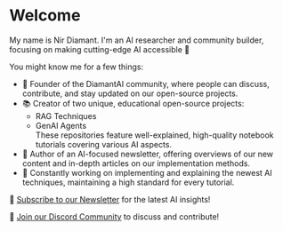 # Welcome
My name is Nir Diamant. I'm an AI researcher and community builder, focusing on making cutting-edge AI accessible 🤖

You might know me for a few things:
* 💎 Founder of the DiamantAI community, where people can discuss, contribute, and stay updated on our open-source projects.
* 📚 Creator of two unique, educational open-source projects:<br>
   * RAG Techniques<br>
   * GenAI Agents<br>
These repositories feature well-explained, high-quality notebook tutorials covering various AI aspects.
* 📧 Author of an AI-focused newsletter, offering overviews of our new content and in-depth articles on our implementation methods.
* 🚀 Constantly working on implementing and explaining the newest AI techniques, maintaining a high standard for every tutorial.

📢 [Subscribe to our Newsletter](https://yoursubstack.substack.com) for the latest AI insights!

🤝 [Join our Discord Community](https://discord.gg/your-discord-link) to discuss and contribute!
